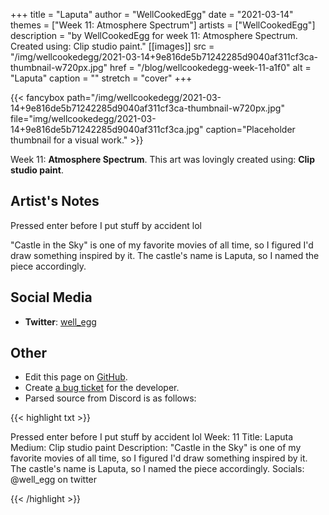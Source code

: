 +++
title =       "Laputa"
author =      "WellCookedEgg"
date =        "2021-03-14"
themes =      ["Week 11: Atmosphere Spectrum"]
artists =     ["WellCookedEgg"]
description = "by WellCookedEgg for week 11: Atmosphere Spectrum. Created using: Clip studio paint."
[[images]]
      src = "/img/wellcookedegg/2021-03-14+9e816de5b71242285d9040af311cf3ca-thumbnail-w720px.jpg"
      href = "/blog/wellcookedegg-week-11-a1f0"
      alt = "Laputa"
      caption = ""
      stretch = "cover"
+++


{{< fancybox path="/img/wellcookedegg/2021-03-14+9e816de5b71242285d9040af311cf3ca-thumbnail-w720px.jpg" file="img/wellcookedegg/2021-03-14+9e816de5b71242285d9040af311cf3ca.jpg" caption="Placeholder thumbnail for a visual work." >}}


Week 11: **Atmosphere Spectrum**. This art was lovingly created using: **Clip studio paint**.

## Artist's Notes

Pressed enter before I put stuff by accident lol

"Castle in the Sky" is one of my favorite movies of all time, so I figured I'd draw something inspired by it. The castle's name is Laputa, so I named the piece accordingly.

## Social Media

- **Twitter**: <a href='https://twitter.com/well_egg' target='_blank'>well_egg</a>

## Other

- Edit this page on [GitHub](https://github.com/teaminkling/web-refresh/edit/main/content/blog/wellcookedegg-week-11-a1f0.md).
- Create [a bug ticket](https://github.com/teaminkling/web-refresh/issues/new?assignees=&labels=bug&template=problem-report.md&title=) for the developer.
- Parsed source from Discord is as follows:

{{< highlight txt >}}

Pressed enter before I put stuff by accident lol
Week: 11
Title: Laputa
Medium: Clip studio paint
Description: "Castle in the Sky" is one of my favorite movies of all time, so I figured I'd draw something inspired by it. The castle's name is Laputa, so I named the piece accordingly. 
Socials: @well_egg on twitter

{{< /highlight >}}